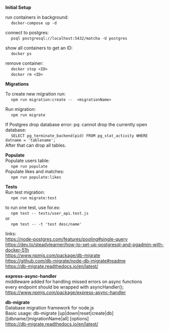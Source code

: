 **Initial Setup**
  
run containers in background:  
	&emsp; `docker-compose up -d`  
  
connect to postgres:  
	&emsp; `psql postgresql://localhost:5432/matcha -U postgres`  
  
show all containers to get an ID:  
	&emsp; `docker ps`  
  
remove container:  
	&emsp; `docker stop <ID>`  
	&emsp; `docker rm <ID>`  
  
**Migrations**
  
To create new migration run:  
&emsp; `npm run migration:create --  <migrationName>`  
  
Run migration:  
&emsp; `npm run migrate`  
  
If Postgres drop database error: pq: cannot drop the currently open database:  
&emsp; `SELECT pg_terminate_backend(pid) FROM pg_stat_activity WHERE datname = 'tablename';`  
After that can drop all tables.  
  
**Populate**  
Populate users table:  
&emsp; `npm run populate`  
Populate likes and matches:  
&emsp; `npm run populate:likes`  
  
**Tests**  
Run test migration:  
&emsp; `npm run migrate:test`  
  
to run one test, use for.ex:  
&emsp; `npm test -- tests/user_api.test.js`  
or  
&emsp; `npm test -- -t 'test desc/name'`  
  
links:  
https://node-postgres.com/features/pooling#single-query  
https://dev.to/steadylearner/how-to-set-up-postgresql-and-pgadmin-with-docker-51h  
https://www.npmjs.com/package/db-migrate  
https://github.com/db-migrate/node-db-migrate#readme  
https://db-migrate.readthedocs.io/en/latest/  

  
**express-async-handler**  
middleware added for handling missed errors on async functions  
every endpoint should be wrapped with asyncHandler();  
https://www.npmjs.com/package/express-async-handler  
  
  
**db-migrate**  
Database migration framework for node.js  
Basic usage: db-migrate [up|down|reset|create|db] [[dbname/]migrationName|all] [options]  
https://db-migrate.readthedocs.io/en/latest/  
